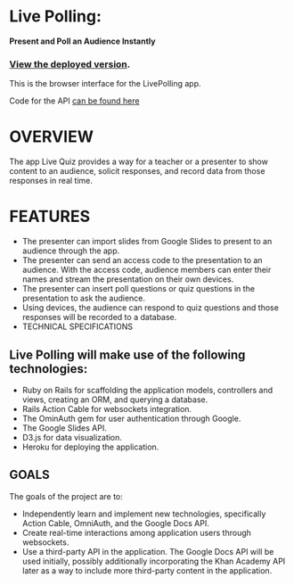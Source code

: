  # Live Polling:
__Present and Poll an Audience Instantly__

### [View the deployed version](http://jeremywells.io/live-polling).

This is the browser interface for the LivePolling app.

Code for the API [can be found here](https://github.com/jsheridanwells/LivePollingAPI)

 # OVERVIEW

The app Live Quiz provides a way for a teacher or a presenter to show content to an audience, solicit responses, and record data from those responses in real time.

 # FEATURES

 * The presenter can import slides from Google Slides to present to an audience through the app.
 * The presenter can send an access code to the presentation to an audience. With the access code, audience members can enter their names and stream the presentation on their own devices.
 * The presenter can insert poll questions or quiz questions in the presentation to ask the audience.
 * Using devices, the audience can respond to quiz questions and those responses will be recorded to a database.
 * TECHNICAL SPECIFICATIONS

 ## Live Polling will make use of the following technologies:

 * Ruby on Rails for scaffolding the application models, controllers and views, creating an ORM, and querying a database.
 * Rails Action Cable for websockets integration.
 * The OminAuth gem for user authentication through Google.
 * The Google Slides API.
 * D3.js for data visualization.
 * Heroku for deploying the application.

 ## GOALS

The goals of the project are to:

 * Independently learn and implement new technologies, specifically Action Cable, OmniAuth, and the Google Docs API.
 * Create real-time interactions among application users through websockets.
 * Use a third-party API in the application. The Google Docs API will be used initially, possibly additionally incorporating the Khan Academy API later as a way to include more third-party content in the application.
